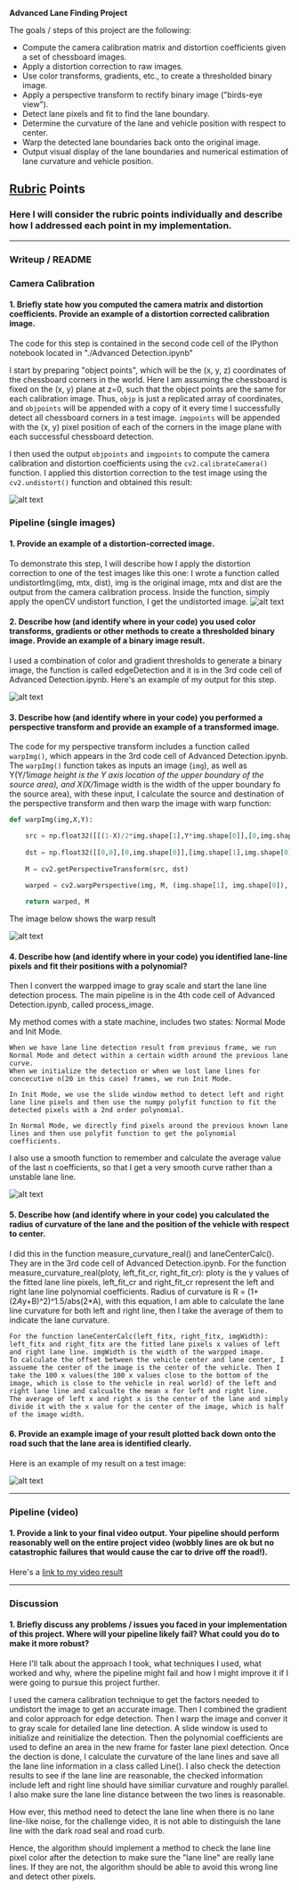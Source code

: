 **Advanced Lane Finding Project**

The goals / steps of this project are the following:

* Compute the camera calibration matrix and distortion coefficients given a set of chessboard images.
* Apply a distortion correction to raw images.
* Use color transforms, gradients, etc., to create a thresholded binary image.
* Apply a perspective transform to rectify binary image ("birds-eye view").
* Detect lane pixels and fit to find the lane boundary.
* Determine the curvature of the lane and vehicle position with respect to center.
* Warp the detected lane boundaries back onto the original image.
* Output visual display of the lane boundaries and numerical estimation of lane curvature and vehicle position.

[//]: # (Image References)

[image1]: ./output_images/test1_undistorted.png "Undistorted"
[image2]: ./output_images/image_undistort.png "Road Transformed"
[image3]: ./output_images/image_edge.png "Binary Example"
[image4]: ./output_images/image_gray.png "Warp Example"
[image5]: ./output_images/lane_line_poly.png "Fit Visual"
[image6]: ./output_images/output.png "Output"
[video1]: ./project_video_out.mp4 "Video"

## [Rubric](https://review.udacity.com/#!/rubrics/571/view) Points

### Here I will consider the rubric points individually and describe how I addressed each point in my implementation.  

---

### Writeup / README

### Camera Calibration

#### 1. Briefly state how you computed the camera matrix and distortion coefficients. Provide an example of a distortion corrected calibration image.

The code for this step is contained in the second code cell of the IPython notebook located in "./Advanced Detection.ipynb" 

I start by preparing "object points", which will be the (x, y, z) coordinates of the chessboard corners in the world. Here I am assuming the chessboard is fixed on the (x, y) plane at z=0, such that the object points are the same for each calibration image.  Thus, `objp` is just a replicated array of coordinates, and `objpoints` will be appended with a copy of it every time I successfully detect all chessboard corners in a test image.  `imgpoints` will be appended with the (x, y) pixel position of each of the corners in the image plane with each successful chessboard detection.  

I then used the output `objpoints` and `imgpoints` to compute the camera calibration and distortion coefficients using the `cv2.calibrateCamera()` function.  I applied this distortion correction to the test image using the `cv2.undistort()` function and obtained this result: 

![alt text][image1]

### Pipeline (single images)

#### 1. Provide an example of a distortion-corrected image.

To demonstrate this step, I will describe how I apply the distortion correction to one of the test images like this one:
I wrote a function called undistortImg(img, mtx, dist), img is the original image, mtx and dist are the output from the camera calibration process.
Inside the function, simply apply the openCV undistort function, I get the undistorted image.
![alt text][image2]

#### 2. Describe how (and identify where in your code) you used color transforms, gradients or other methods to create a thresholded binary image.  Provide an example of a binary image result.

I used a combination of color and gradient thresholds to generate a binary image, the function is called edgeDetection and it is in the 3rd code cell of Advanced Detection.ipynb.  Here's an example of my output for this step.

![alt text][image3]

#### 3. Describe how (and identify where in your code) you performed a perspective transform and provide an example of a transformed image.

The code for my perspective transform includes a function called `warpImg()`, which appears in the 3rd code cell of Advanced Detection.ipynb.  The `warpImg()` function takes as inputs an image (`img`), as well as Y(Y/1*image height is the Y axis location of the upper boundary of the source area), and X(X/1*image width is the width of the upper boundary fo the source area), with these input, I calculate the source and destination  of the perspective transform and then warp the image with warp function:

```python
def warpImg(img,X,Y):

    src = np.float32([[(1-X)/2*img.shape[1],Y*img.shape[0]],[0,img.shape[0]],[img.shape[1],img.shape[0]],[(1+X)/2*img.shape[1],Y*img.shape[0]]])
    
    dst = np.float32([[0,0],[0,img.shape[0]],[img.shape[1],img.shape[0]],[img.shape[1],0]])
    
    M = cv2.getPerspectiveTransform(src, dst)
    
    warped = cv2.warpPerspective(img, M, (img.shape[1], img.shape[0]), flags=cv2.INTER_LINEAR)

    return warped, M
```
The image below shows the warp result

![alt text][image4]

#### 4. Describe how (and identify where in your code) you identified lane-line pixels and fit their positions with a polynomial?

Then I convert the warpped image to gray scale and start the lane line detection process. The main pipeline is in the 4th code cell of Advanced Detection.ipynb, called process_image.

My method comes with a state machine, includes two states: Normal Mode and Init Mode.

    When we have lane line detection result from previous frame, we run Normal Mode and detect within a certain width around the previous lane curve.
    When we initialize the detection or when we lost lane lines for concecutive n(20 in this case) frames, we run Init Mode.

    In Init Mode, we use the slide window method to detect left and right lane line pixels and then use the numpy polyfit function to fit the detected pixels with a 2nd order polynomial.

    In Normal Mode, we directly find pixels around the previous known lane lines and then use polyfit function to get the polynomial coefficients.

I also use a smooth function to remember and calculate the average value of the last n coefficients, so that I get a very smooth curve rather than a unstable lane line.

![alt text][image5]

#### 5. Describe how (and identify where in your code) you calculated the radius of curvature of the lane and the position of the vehicle with respect to center.

I did this in the function measure_curvature_real() and laneCenterCalc(). They are in the 3rd code cell of Advanced Detection.ipynb.
    For the function measure_curvature_real(ploty, left_fit_cr, right_fit_cr): ploty is the y values of the fitted lane line pixels, left_fit_cr and right_fit_cr represent the left and right lane line polynomial coefficients.
    Radius of curvature is R = (1+(2*A*y+B)^2)^1.5/abs(2*A), with this equation, I am able to calculate the lane line curvature for both left and right line, then I take the average of them to indicate the lane curvature.
    
    For the function laneCenterCalc(left_fitx, right_fitx, imgWidth): left_fitx and right_fitx are the fitted lane pixels x values of left and right lane line. imgWidth is the width of the warpped image.
    To calculate the offset between the vehicle center and lane center, I assueme the center of the image is the center of the vehicle. Then I take the 100 x values(the 100 x values close to the bottom of the image, which is close to the vehicle in real world) of the left and right lane line and calcualte the mean x for left and right line.
    The average of left x and right x is the center of the lane and simply divide it with the x value for the center of the image, which is half of the image width.

#### 6. Provide an example image of your result plotted back down onto the road such that the lane area is identified clearly.

Here is an example of my result on a test image:

![alt text][image6]

---

### Pipeline (video)

#### 1. Provide a link to your final video output.  Your pipeline should perform reasonably well on the entire project video (wobbly lines are ok but no catastrophic failures that would cause the car to drive off the road!).

Here's a [link to my video result](./project_video.mp4)

---

### Discussion

#### 1. Briefly discuss any problems / issues you faced in your implementation of this project.  Where will your pipeline likely fail?  What could you do to make it more robust?

Here I'll talk about the approach I took, what techniques I used, what worked and why, where the pipeline might fail and how I might improve it if I were going to pursue this project further.  

I used the camera calibration technique to get the factors needed to undistort the image to get an accurate image. Then I combined the gradient and color approach for edge detection. Then I warp the image and conver it to gray scale for detailed lane line detection. A slide window is used to initialize and reinitialize the detection. Then the polynomial coefficients are used to define an area in the new frame for faster lane piexl detection. Once the dection is done, I calculate the curvature of the lane lines and save all the lane line information in a class called Line(). I also check the detection results to see if the lane line are reasonable, the checked information include left and right line should have similiar curvature and roughly parallel. I also make sure the lane line distance between the two lines is reasonable.

How ever, this method need to detect the lane line when there is no lane line-like noise, for the challenge video, it is not able to distinguish the lane line with the dark road seal and road curb.

Hence, the algorithm should implement a method to check the lane line pixel color after the detection to make sure the "lane line" are really lane lines. If they are not, the algorithm should be able to avoid this wrong line and detect other pixels.
